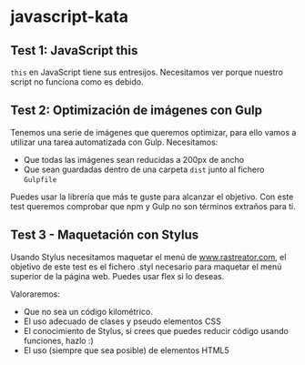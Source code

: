 # javascript-kata

## Test 1: JavaScript this
`this` en JavaScript tiene sus entresijos. Necesitamos ver porque nuestro script no funciona como es debido.

## Test 2: Optimización de imágenes con Gulp
Tenemos una serie de imágenes que queremos optimizar, para ello vamos a utilizar una tarea automatizada con Gulp. Necesitamos:
- Que todas las imágenes sean reducidas a 200px de ancho
- Que sean guardadas dentro de una carpeta `dist` junto al fichero `Gulpfile`

Puedes usar la librería que más te guste para alcanzar el objetivo. Con este test queremos comprobar que npm y Gulp no son términos extraños para ti.

## Test 3 - Maquetación con Stylus
Usando Stylus necesitamos maquetar el menú de www.rastreator.com, el objetivo de este test es el fichero .styl necesario para maquetar el menú superior de la página web.
Puedes usar flex si lo deseas.

Valoraremos:
- Que no sea un código kilométrico.
- El uso adecuado de clases y pseudo elementos CSS
- El conocimiento de Stylus, si crees que puedes reducir código usando funciones, hazlo :)
- El uso (siempre que sea posible) de elementos HTML5
